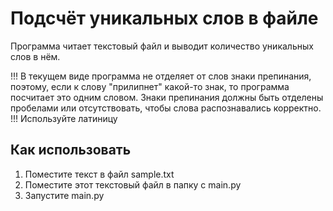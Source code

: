# Подсчёт уникальных слов в файле

Программа читает текстовый файл и выводит количество уникальных слов в нём.

!!! В текущем виде программа не отделяет от слов знаки препинания, поэтому, если к слову "прилипнет" какой-то знак, то программа посчитает это одним словом. Знаки препинания должны быть отделены пробелами или отсутствовать, чтобы слова распознавались корректно.
!!! Используйте латиницу

## Как использовать

1. Поместите текст в файл sample.txt
2. Поместите этот текстовый файл в папку с main.py
3. Запустите main.py
